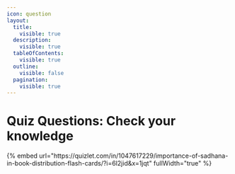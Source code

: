```yaml
---
icon: question
layout:
  title:
    visible: true
  description:
    visible: true
  tableOfContents:
    visible: true
  outline:
    visible: false
  pagination:
    visible: true
---
```


# Quiz Questions: Check your knowledge

<div style="width: 100%; height: 800px;">
  {% embed url="https://quizlet.com/in/1047617229/importance-of-sadhana-in-book-distribution-flash-cards/?i=6l2jid&x=1jqt" fullWidth="true" %}
</div>
